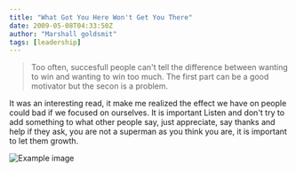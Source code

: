 ```yaml
---
title: "What Got You Here Won't Get You There"
date: 2009-05-08T04:33:50Z
author: "Marshall goldsmit"
tags: [leadership]
---
```


>Too often, succesfull people can't tell the difference between wanting to win and wanting to win too much. 
>The first part can be a good motivator but the secon is a problem. 

It was an interesting read, it make me realized the effect we have on people could bad if we focused on 
ourselves. It is important  Listen and don't try to add something to what other people say, just appreciate, 
say thanks and help if they ask, you are not a superman as you think you are, it is important to let them 
growth. 


![Example image](/images/books/what-got-you-here.jpg#center)




